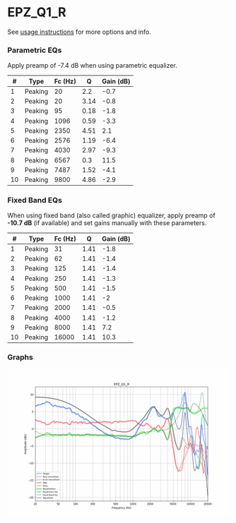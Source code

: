 # EPZ_Q1_R
See [usage instructions](https://github.com/jaakkopasanen/AutoEq#usage) for more options and info.

### Parametric EQs
Apply preamp of -7.4 dB when using parametric equalizer.

|   # | Type    |   Fc (Hz) |    Q |   Gain (dB) |
|-----|---------|-----------|------|-------------|
|   1 | Peaking |        20 | 2.2  |        -0.7 |
|   2 | Peaking |        20 | 3.14 |        -0.8 |
|   3 | Peaking |        95 | 0.18 |        -1.8 |
|   4 | Peaking |      1096 | 0.59 |        -3.3 |
|   5 | Peaking |      2350 | 4.51 |         2.1 |
|   6 | Peaking |      2576 | 1.19 |        -6.4 |
|   7 | Peaking |      4030 | 2.97 |        -9.3 |
|   8 | Peaking |      6567 | 0.3  |        11.5 |
|   9 | Peaking |      7487 | 1.52 |        -4.1 |
|  10 | Peaking |      9800 | 4.86 |        -2.9 |

### Fixed Band EQs
When using fixed band (also called graphic) equalizer, apply preamp of **-10.7 dB** (if available) and set gains manually with these parameters.

|   # | Type    |   Fc (Hz) |    Q |   Gain (dB) |
|-----|---------|-----------|------|-------------|
|   1 | Peaking |        31 | 1.41 |        -1.8 |
|   2 | Peaking |        62 | 1.41 |        -1.4 |
|   3 | Peaking |       125 | 1.41 |        -1.4 |
|   4 | Peaking |       250 | 1.41 |        -1.3 |
|   5 | Peaking |       500 | 1.41 |        -1.5 |
|   6 | Peaking |      1000 | 1.41 |        -2   |
|   7 | Peaking |      2000 | 1.41 |        -0.5 |
|   8 | Peaking |      4000 | 1.41 |        -1.2 |
|   9 | Peaking |      8000 | 1.41 |         7.2 |
|  10 | Peaking |     16000 | 1.41 |        10.3 |

### Graphs
![](./EPZ_Q1_R.png)
